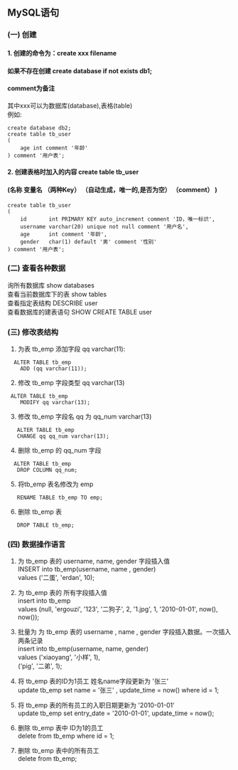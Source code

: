 ## MySQL语句

### (一)  创建

#### 1. 创建的命令为：create xxx filename

#### 如果不存在创建 create database if not exists db1;

#### comment为备注

其中xxx可以为数据库(database),表格(table)  
例如:
```mysql
create database db2;
create table tb_user
(
    age int comment '年龄'
) comment '用户表';
```

#### 2. 创建表格时加入的内容  create table tb_user

#### (名称 变量名 （两种Key） （自动生成，唯一的,是否为空） （comment） )

```mysql
create table tb_user
(
    id       int PRIMARY KEY auto_increment comment 'ID，唯一标识',
    username varchar(20) unique not null comment '用户名',
    age      int comment '年龄',
    gender   char(1) default '男' comment '性别'
) comment '用户表';  
```

### (二)  查看各种数据

询所有数据库 show databases  
查看当前数据库下的表 show tables  
查看指定表结构 DESCRIBE user  
查看数据库的建表语句 SHOW CREATE TABLE user

### (三) 修改表结构

1. 为表 tb_emp 添加字段 qq varchar(11):

```mysql
  ALTER TABLE tb_emp
    ADD (qq varchar(11));  
```

2. 修改 tb_emp 字段类型 qq varchar(13)

```mysql
 ALTER TABLE tb_emp
    MODIFY qq varchar(13);  
```

3. 修改 tb_emp 字段名 qq 为 qq_num varchar(13)  
```mysql
   ALTER TABLE tb_emp  
   CHANGE qq qq_num varchar(13);
```


4. 删除 tb_emp 的 qq_num 字段  
```mysql
  ALTER TABLE tb_emp  
   DROP COLUMN qq_num;
```
 

5. 将tb_emp 表名修改为 emp  
```mysql
   RENAME TABLE tb_emp TO emp;
```

6. 删除 tb_emp 表  
```mysql
   DROP TABLE tb_emp;
```


### (四) 数据操作语言

1. 为 tb_emp 表的 username, name, gender 字段插入值  
   INSERT into tb_emp(username, name , gender)  
   values ('二蛋', 'erdan', 10);
2. 为 tb_emp 表的 所有字段插入值  
   insert into tb_emp  
   values (null, 'ergouzi', '123', '二狗子', 2, '1.jpg', 1, '2010-01-01', now(), now());
3. 批量为 为 tb_emp 表的 username , name , gender 字段插入数据。一次插入两条记录  
   insert into tb_emp(username, name, gender)  
   values ('xiaoyang', '小样', 1),  
   ('pig', '二弟', 1);
4. 将 tb_emp 表的ID为1员工 姓名name字段更新为 '张三'  
   update tb_emp set name = '张三' , update_time = now() where id = 1;

5. 将 tb_emp 表的所有员工的入职日期更新为 '2010-01-01'  
   update tb_emp set entry_date = '2010-01-01', update_time = now();
6. 删除 tb_emp 表中 ID为1的员工  
   delete from tb_emp where id = 1;
7. 删除 tb_emp 表中的所有员工  
   delete from tb_emp;



